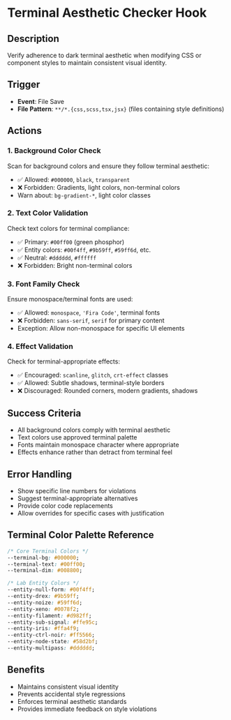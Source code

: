 # Terminal Aesthetic Checker Hook

## Description
Verify adherence to dark terminal aesthetic when modifying CSS or component styles to maintain consistent visual identity.

## Trigger
- **Event**: File Save
- **File Pattern**: `**/*.{css,scss,tsx,jsx}` (files containing style definitions)

## Actions

### 1. Background Color Check
Scan for background colors and ensure they follow terminal aesthetic:
- ✅ Allowed: `#000000`, `black`, `transparent`
- ❌ Forbidden: Gradients, light colors, non-terminal colors
- Warn about: `bg-gradient-*`, light color classes

### 2. Text Color Validation
Check text colors for terminal compliance:
- ✅ Primary: `#00ff00` (green phosphor)
- ✅ Entity colors: `#00f4ff`, `#9b59ff`, `#59ff6d`, etc.
- ✅ Neutral: `#dddddd`, `#ffffff`
- ❌ Forbidden: Bright non-terminal colors

### 3. Font Family Check
Ensure monospace/terminal fonts are used:
- ✅ Allowed: `monospace`, `'Fira Code'`, terminal fonts
- ❌ Forbidden: `sans-serif`, `serif` for primary content
- Exception: Allow non-monospace for specific UI elements

### 4. Effect Validation
Check for terminal-appropriate effects:
- ✅ Encouraged: `scanline`, `glitch`, `crt-effect` classes
- ✅ Allowed: Subtle shadows, terminal-style borders
- ❌ Discouraged: Rounded corners, modern gradients, shadows

## Success Criteria
- All background colors comply with terminal aesthetic
- Text colors use approved terminal palette
- Fonts maintain monospace character where appropriate
- Effects enhance rather than detract from terminal feel

## Error Handling
- Show specific line numbers for violations
- Suggest terminal-appropriate alternatives
- Provide color code replacements
- Allow overrides for specific cases with justification

## Terminal Color Palette Reference
```css
/* Core Terminal Colors */
--terminal-bg: #000000;
--terminal-text: #00ff00;
--terminal-dim: #008800;

/* Lab Entity Colors */
--entity-null-form: #00f4ff;
--entity-drex: #9b59ff;
--entity-noize: #59ff6d;
--entity-xeno: #0078f2;
--entity-filament: #d982ff;
--entity-sub-signal: #ffe95c;
--entity-iris: #ffa4f9;
--entity-ctrl-noir: #ff5566;
--entity-node-state: #58d2bf;
--entity-multipass: #dddddd;
```

## Benefits
- Maintains consistent visual identity
- Prevents accidental style regressions
- Enforces terminal aesthetic standards
- Provides immediate feedback on style violations